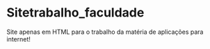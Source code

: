 # Sitetrabalho_faculdade
Site apenas em HTML para o trabalho da matéria de aplicações para internet!
